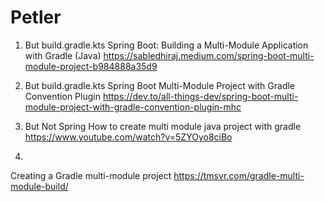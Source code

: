 # Petler

1. But build.gradle.kts
Spring Boot: Building a Multi-Module Application with Gradle (Java)
https://sabledhiraj.medium.com/spring-boot-multi-module-project-b984888a35d9

2. But build.gradle.kts
Spring Boot Multi-Module Project with Gradle Convention Plugin
https://dev.to/all-things-dev/spring-boot-multi-module-project-with-gradle-convention-plugin-mhc

3. But Not Spring
How to create multi module java project with gradle
https://www.youtube.com/watch?v=5ZYOyo8ciBo

4. 
Creating a Gradle multi-module project
https://tmsvr.com/gradle-multi-module-build/
